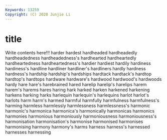 ```yaml
---
Keywords: 13259
Copyright: (C) 2020 Junjie Li
---
```


# title

Write contents here!!!
harder 
hardest
hardheaded 
hardheadedly 
hardheadedness 
hardheadedness's 
hardhearted 
hardheartedly 
hardheartedness 
hardheartedness's 
hardier 
hardiest
hardily 
hardiness 
hardiness's 
hardline 
hardliner 
hardliner's 
hardliners 
hardly 
hardness 
hardness's
hardship 
hardship's 
hardships 
hardtack 
hardtack's 
hardtop 
hardtop's 
hardtops 
hardware 
hardware's
hardwood 
hardwood's 
hardwoods 
hardy 
hare 
hare's 
harebrained 
hared 
harelip 
harelip's
harelips 
harem 
harem's 
harems 
hares 
haring 
hark 
harked 
harken 
harkened
harkening 
harkens 
harking 
harks 
harlequin 
harlequin's 
harlequins 
harlot 
harlot's 
harlots
harm 
harm's 
harmed 
harmful 
harmfully 
harmfulness 
harmfulness's 
harming 
harmless 
harmlessly
harmlessness 
harmlessness's 
harmonic 
harmonic's 
harmonica 
harmonica's 
harmonically 
harmonicas 
harmonics 
harmonies
harmonious 
harmoniously 
harmoniousness 
harmoniousness's 
harmonisation 
harmonisation's 
harmonise 
harmonised 
harmonises 
harmonising
harmony 
harmony's 
harms 
harness 
harness's 
harnessed 
harnesses 
harnessing 
